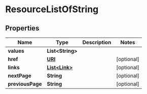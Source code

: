 

# ResourceListOfString

## Properties

Name | Type | Description | Notes
------------ | ------------- | ------------- | -------------
**values** | **List&lt;String&gt;** |  | 
**href** | [**URI**](URI.md) |  |  [optional]
**links** | [**List&lt;Link&gt;**](Link.md) |  |  [optional]
**nextPage** | **String** |  |  [optional]
**previousPage** | **String** |  |  [optional]



